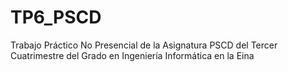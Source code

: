 # TP6_PSCD
Trabajo Práctico No Presencial de la Asignatura PSCD del Tercer Cuatrimestre del Grado en Ingeniería Informática en la Eina 
